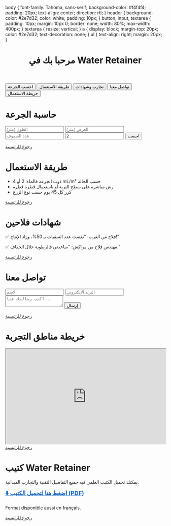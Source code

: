body {
  font-family: Tahoma, sans-serif;
  background-color: #f4f4f4;
  padding: 20px;
  text-align: center;
  direction: rtl;
}
header {
  background-color: #2e7d32;
  color: white;
  padding: 10px;
}
button, input, textarea {
  padding: 10px;
  margin: 10px 0;
  border: none;
  width: 80%;
  max-width: 400px;
}
textarea {
  resize: vertical;
}
a {
  display: block;
  margin-top: 20px;
  color: #2e7d32;
  text-decoration: none;
}
ul {
  text-align: right;
  margin: 20px;
}
<!DOCTYPE html>
<html lang="ar">
<head>
  <meta charset="UTF-8">
  <title>المحافِظ على الماء</title>
  <link rel="stylesheet" href="style.css">
</head>
<body>
  <header><h1>مرحبا بك في Water Retainer</h1></header>
  <button onclick="location.href='dose.html'">احسب الجرعة</button>
  <button onclick="location.href='instructions.html'">طريقة الاستعمال</button>
  <button onclick="location.href='testimonials.html'">تجارب وشهادات</button>
  <button onclick="location.href='contact.html'">تواصل معنا</button>
  <button onclick="location.href='map.html'">خريطة الاستعمال</button>
</body>
</html>
<!DOCTYPE html>
<html lang="ar">
<head>
  <meta charset="UTF-8">
  <title>احسب الجرعة</title>
  <link rel="stylesheet" href="style.css">
</head>
<body>
  <h1>حاسبة الجرعة</h1>
  <input type="number" id="length" placeholder="الطول (متر)">
  <input type="number" id="width" placeholder="العرض (متر)">
  <input type="number" id="lines" placeholder="عدد الصفوف">
  <input type="number" id="dose" placeholder="الجرعة (mL/m²)" value="2">
  <button onclick="calculate()">احسب</button>
  <p id="result"></p>

  <script>
    function calculate() {
      const l = parseFloat(document.getElementById('length').value) || 0;
      const w = parseFloat(document.getElementById('width').value) || 0;
      const n = parseFloat(document.getElementById('lines').value) || 0;
      const d = parseFloat(document.getElementById('dose').value) || 2;
      const area = l * w * n;
      const total = area * d;
      document.getElementById('result').innerHTML = 
        `المساحة = ${area.toFixed(2)} m²<br>الجرعة = ${total.toFixed(0)} mL ≈ ${(total/1000).toFixed(2)} L`;
    }
  </script>
  <a href="index.html">رجوع للرئيسية</a>
</body>
</html>
<!DOCTYPE html>
<html lang="ar">
<head>
  <meta charset="UTF-8">
  <title>طريقة الاستعمال</title>
  <link rel="stylesheet" href="style.css">
</head>
<body>
  <h1>طريقة الاستعمال</h1>
  <ul>
    <li>ذوب الجرعة فالماء: 2 أو 4 mL/m² حسب الحالة</li>
    <li>رش مباشرة على سطح التربة أو باستعمال قطرة قطرة</li>
    <li>كرر كل 45 يوم حسب نوع الزرع</li>
  </ul>
  <a href="index.html">رجوع للرئيسية</a>
</body>
</html>
<!DOCTYPE html>
<html lang="ar">
<head>
  <meta charset="UTF-8">
  <title>تجارب وشهادات</title>
  <link rel="stylesheet" href="style.css">
</head>
<body>
  <h1>شهادات فلاحين</h1>
  <p>✅ فلاح من الغرب: "نقصت عدد السقيات بـ 50%، وزاد الإنتاج!"</p>
  <p>✅ مهندس فلاح من مراكش: "ساعدني فالرطوبة خلال الجفاف."</p>
  <a href="index.html">رجوع للرئيسية</a>
</body>
</html>
<!DOCTYPE html>
<html lang="ar">
<head>
  <meta charset="UTF-8">
  <title>تواصل معنا</title>
  <link rel="stylesheet" href="style.css">
</head>
<body>
  <h1>تواصل معنا</h1>
  <form action="mailto:your@email.com" method="post" enctype="text/plain">
    <input type="text" name="name" placeholder="الاسم">
    <input type="email" name="email" placeholder="البريد الإلكتروني">
    <textarea name="message" placeholder="اكتب رسالتك هنا..."></textarea>
    <button type="submit">إرسال</button>
  </form>
  <a href="index.html">رجوع للرئيسية</a>
</body>
</html>
<!DOCTYPE html>
<html lang="ar">
<head>
  <meta charset="UTF-8">
  <title>خريطة</title>
  <link rel="stylesheet" href="style.css">
</head>
<body>
  <h1>خريطة مناطق التجربة</h1>
  <iframe src="https://www.google.com/maps/embed?pb=!1m18..." width="100%" height="300"></iframe>
  <a href="index.html">رجوع للرئيسية</a>
</body>
</html>
<!DOCTYPE html>
<html lang="ar">
<head>
  <meta charset="UTF-8">
  <title>تحميل الكتيب</title>
  <link rel="stylesheet" href="style.css">
</head>
<body>
  <h1>كتيب Water Retainer</h1>
  <p>يمكنك تحميل الكتيب العلمي فيه جميع التفاصيل التقنية والتجارب الميدانية.</p>
  <a href="white-paper.pdf" download style="font-weight: bold; font-size: 18px; color: #1565c0;">
    ⬇️ اضغط هنا لتحميل الكتيب (PDF)
  </a>
  <p style="margin-top:20px;">Format disponible aussi en français.</p>
  <a href="index.html">رجوع للرئيسية</a>
</body>
</html>

